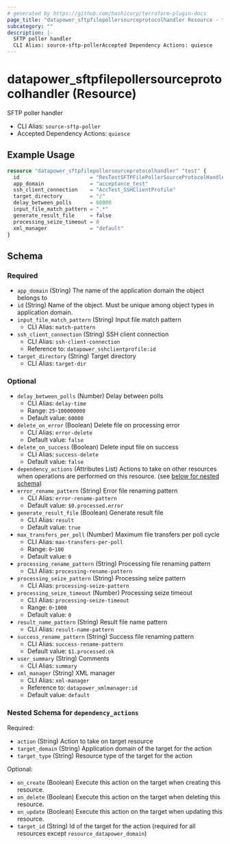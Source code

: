 ```yaml
---
# generated by https://github.com/hashicorp/terraform-plugin-docs
page_title: "datapower_sftpfilepollersourceprotocolhandler Resource - terraform-provider-datapower"
subcategory: ""
description: |-
  SFTP poller handler
  CLI Alias: source-sftp-pollerAccepted Dependency Actions: quiesce
---
```


# datapower_sftpfilepollersourceprotocolhandler (Resource)

SFTP poller handler
  - CLI Alias: `source-sftp-poller`
  - Accepted Dependency Actions: `quiesce`

## Example Usage

```terraform
resource "datapower_sftpfilepollersourceprotocolhandler" "test" {
  id                       = "ResTestSFTPFilePollerSourceProtocolHandler"
  app_domain               = "acceptance_test"
  ssh_client_connection    = "AccTest_SSHClientProfile"
  target_directory         = "/"
  delay_between_polls      = 60000
  input_file_match_pattern = ".*"
  generate_result_file     = false
  processing_seize_timeout = 0
  xml_manager              = "default"
}
```

<!-- schema generated by tfplugindocs -->
## Schema

### Required

- `app_domain` (String) The name of the application domain the object belongs to
- `id` (String) Name of the object. Must be unique among object types in application domain.
- `input_file_match_pattern` (String) Input file match pattern
  - CLI Alias: `match-pattern`
- `ssh_client_connection` (String) SSH client connection
  - CLI Alias: `ssh-client-connection`
  - Reference to: `datapower_sshclientprofile:id`
- `target_directory` (String) Target directory
  - CLI Alias: `target-dir`

### Optional

- `delay_between_polls` (Number) Delay between polls
  - CLI Alias: `delay-time`
  - Range: `25`-`100000000`
  - Default value: `60000`
- `delete_on_error` (Boolean) Delete file on processing error
  - CLI Alias: `error-delete`
  - Default value: `false`
- `delete_on_success` (Boolean) Delete input file on success
  - CLI Alias: `success-delete`
  - Default value: `false`
- `dependency_actions` (Attributes List) Actions to take on other resources when operations are performed on this resource. (see [below for nested schema](#nestedatt--dependency_actions))
- `error_rename_pattern` (String) Error file renaming pattern
  - CLI Alias: `error-rename-pattern`
  - Default value: `$0.processed.error`
- `generate_result_file` (Boolean) Generate result file
  - CLI Alias: `result`
  - Default value: `true`
- `max_transfers_per_poll` (Number) Maximum file transfers per poll cycle
  - CLI Alias: `max-transfers-per-poll`
  - Range: `0`-`100`
  - Default value: `0`
- `processing_rename_pattern` (String) Processing file renaming pattern
  - CLI Alias: `processing-rename-pattern`
- `processing_seize_pattern` (String) Processing seize pattern
  - CLI Alias: `processing-seize-pattern`
- `processing_seize_timeout` (Number) Processing seize timeout
  - CLI Alias: `processing-seize-timeout`
  - Range: `0`-`1000`
  - Default value: `0`
- `result_name_pattern` (String) Result file name pattern
  - CLI Alias: `result-name-pattern`
- `success_rename_pattern` (String) Success file renaming pattern
  - CLI Alias: `success-rename-pattern`
  - Default value: `$1.processed.ok`
- `user_summary` (String) Comments
  - CLI Alias: `summary`
- `xml_manager` (String) XML manager
  - CLI Alias: `xml-manager`
  - Reference to: `datapower_xmlmanager:id`
  - Default value: `default`

<a id="nestedatt--dependency_actions"></a>
### Nested Schema for `dependency_actions`

Required:

- `action` (String) Action to take on target resource
- `target_domain` (String) Application domain of the target for the action
- `target_type` (String) Resource type of the target for the action

Optional:

- `on_create` (Boolean) Execute this action on the target when creating this resource.
- `on_delete` (Boolean) Execute this action on the target when deleting this resource.
- `on_update` (Boolean) Execute this action on the target when updating this resource.
- `target_id` (String) Id of the target for the action (required for all resources except `resource_datapower_domain`)
